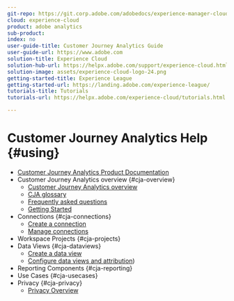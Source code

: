 ```yaml
---
git-repo: https://git.corp.adobe.com/adobedocs/experience-manager-cloud-service
cloud: experience-cloud
product: adobe analytics
sub-product: 
index: no
user-guide-title: Customer Journey Analytics Guide
user-guide-url: https://www.adobe.com
solution-title: Experience Cloud
solution-hub-url: https://helpx.adobe.com/support/experience-cloud.html
solution-image: assets/experience-cloud-logo-24.png
getting-started-title: Experience League
getting-started-url: https://landing.adobe.com/experience-league/
tutorials-title: Tutorials
tutorials-url: https://helpx.adobe.com/experience-cloud/tutorials.html

---
```


# Customer Journey Analytics Help {#using}

+ [Customer Journey Analytics Product Documentation](getting-started/cja-landing.md)
+ Customer Journey Analytics overview {#cja-overview}
    + [Customer Journey Analytics overview](getting-started/cja-overview.md)
    + [CJA glossary](getting-started/cja-glossary.md)
    + [Frequently asked questions](getting-started/cja-faq.md)
    + [Getting Started](getting-started/cja-getting-started.md)
+ Connections {#cja-connections}
    + [Create a connection](connections/create-connection.md)
    + [Manage connections](connections/manage-connection.md)
+ Workspace Projects {#cja-projects}
+ Data Views {#cja-dataviews}
    + [Create a data view](data-views/create-dataview.md)
    + [Configure data views and attribution](data-views/configure-dataviews.md))
+ Reporting Components {#cja-reporting}
+ Use Cases {#cja-usecases}
+ Privacy {#cja-privacy}
    + [Privacy Overview](privacy/privacy-overview.md)

